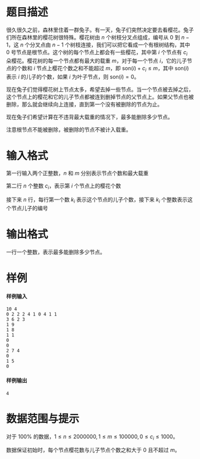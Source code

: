 
# 题目描述

很久很久之前，森林里住着一群兔子。有一天，兔子们突然决定要去看樱花。兔子们所在森林里的樱花树很特殊。樱花树由 $n$ 个树枝分叉点组成，编号从 $0$ 到 $n-1$，这 $n$ 个分叉点由 $n-1$ 个树枝连接，我们可以把它看成一个有根树结构，其中 $0$ 号节点是根节点。这个树的每个节点上都会有一些樱花，其中第 $i$ 个节点有 $c_i$ 朵樱花。樱花树的每一个节点都有最大的载重 $m$，对于每一个节点 $i$，它的儿子节点的个数和 $i$ 节点上樱花个数之和不能超过 $m$，即 $\text{son}(i) + c_i \leq m$，其中 $\text{son}(i)$ 表示 $i$ 的儿子的个数，如果 $i$ 为叶子节点，则 $\text{son}(i) = 0$。

现在兔子们觉得樱花树上节点太多，希望去掉一些节点。当一个节点被去掉之后，这个节点上的樱花和它的儿子节点都被连到删掉节点的父节点上。如果父节点也被删除，那么就会继续向上连接，直到第一个没有被删除的节点为止。

现在兔子们希望计算在不违背最大载重的情况下，最多能删除多少节点。

注意根节点不能被删除，被删除的节点不被计入载重。

# 输入格式

第一行输入两个正整数，$n$ 和 $m$ 分别表示节点个数和最大载重

第二行 $n$ 个整数 $c_i$，表示第 $i$ 个节点上的樱花个数

接下来 $n$ 行，每行第一个数 $k_i$ 表示这个节点的儿子个数，接下来 $k_i$ 个整数表示这个节点儿子的编号

# 输出格式

一行一个整数，表示最多能删除多少节点。

# 样例

#### 样例输入
```plain
10 4
0 2 2 2 4 1 0 4 1 1
3 6 2 3
1 9
1 8
1 1
0
0
2 7 4
0
1 5
0
```

#### 样例输出
```plain
4
```

# 数据范围与提示

对于 $100 \%$ 的数据，$1 \leq n \leq 2000000, 1 \leq m \leq 100000, 0 \leq c_i \leq 1000$。

数据保证初始时，每个节点樱花数与儿子节点个数之和大于 $0$ 且不超过 $m$。

